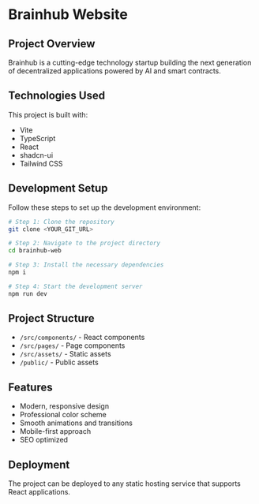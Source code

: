# Brainhub Website

## Project Overview

Brainhub is a cutting-edge technology startup building the next generation of decentralized applications powered by AI and smart contracts.

## Technologies Used

This project is built with:

- Vite
- TypeScript
- React
- shadcn-ui
- Tailwind CSS

## Development Setup

Follow these steps to set up the development environment:

```sh
# Step 1: Clone the repository
git clone <YOUR_GIT_URL>

# Step 2: Navigate to the project directory
cd brainhub-web

# Step 3: Install the necessary dependencies
npm i

# Step 4: Start the development server
npm run dev
```

## Project Structure

- `/src/components/` - React components
- `/src/pages/` - Page components
- `/src/assets/` - Static assets
- `/public/` - Public assets

## Features

- Modern, responsive design
- Professional color scheme
- Smooth animations and transitions
- Mobile-first approach
- SEO optimized

## Deployment

The project can be deployed to any static hosting service that supports React applications.

